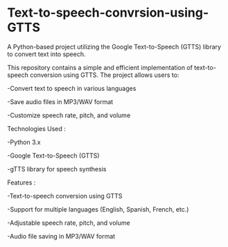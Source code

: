 # Text-to-speech-convrsion-using-GTTS


A Python-based project utilizing the Google Text-to-Speech (GTTS) library to convert text into speech.

 This repository contains a simple and efficient implementation of text-to-speech conversion using GTTS. The project allows users to:

 -Convert text to speech in various languages
 
 -Save audio files in MP3/WAV format
 
 -Customize speech rate, pitch, and volume
 
 Technologies Used :
 
-Python 3.x

-Google Text-to-Speech (GTTS) 

-gTTS library for speech synthesis

Features :

-Text-to-speech conversion using GTTS

-Support for multiple languages (English, Spanish, French, etc.)

-Adjustable speech rate, pitch, and volume

-Audio file saving in MP3/WAV format
